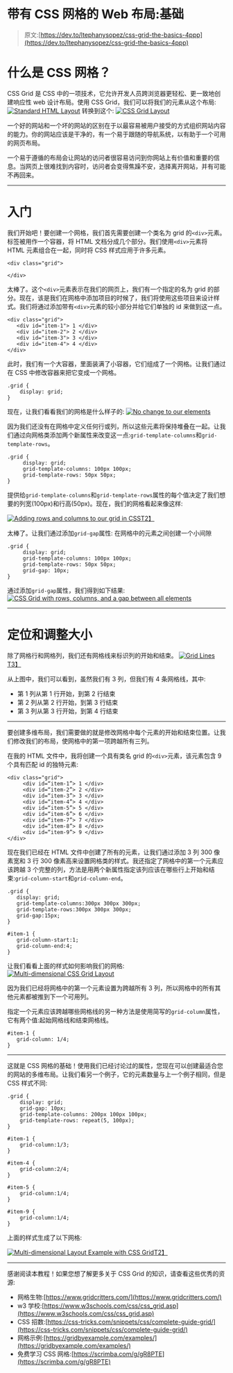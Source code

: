 # 带有 CSS 网格的 Web 布局:基础

> 原文:[https://dev.to/ltephanysopez/css-grid-the-basics-4ppp](https://dev.to/ltephanysopez/css-grid-the-basics-4ppp)

# [](#what-is-css-grid)什么是 CSS 网格？

CSS Grid 是 CSS 中的一项技术，它允许开发人员跨浏览器更轻松、更一致地创建响应性 web 设计布局。使用 CSS Grid，我们可以将我们的元素从这个布局:
[![Standard HTML Layout](../Images/5454b5b51c1d5dce2f23391bd7fd39e6.png)](https://res.cloudinary.com/practicaldev/image/fetch/s--lAxz4sR1--/c_limit%2Cf_auto%2Cfl_progressive%2Cq_auto%2Cw_880/https://raw.githubusercontent.com/ltephanysopez/intro-to-web-dev/master/docs/images/normal-html-layout.png) 
转换到这个:
[![CSS Grid Layout](../Images/0b6bc5ed507a08631b70527225b26b95.png)](https://res.cloudinary.com/practicaldev/image/fetch/s--hRu0qmjc--/c_limit%2Cf_auto%2Cfl_progressive%2Cq_auto%2Cw_880/https://raw.githubusercontent.com/ltephanysopez/intro-to-web-dev/master/docs/images/css-grid-layout.png)

一个好的网站和一个坏的网站的区别在于以最容易被用户接受的方式组织网站内容的能力。你的网站应该是干净的，有一个易于跟随的导航系统，以有助于一个可用的网页布局。

一个易于遵循的布局会让网站的访问者很容易访问到你网站上有价值和重要的信息。当网页上很难找到内容时，访问者会变得焦躁不安，选择离开网站，并有可能不再回来。

* * *

# [](#getting-started)入门

我们开始吧！要创建一个网格，我们首先需要创建一个类名为 grid 的`<div>`元素。标签被用作一个容器，将 HTML 文档分成几个部分。我们使用`<div>`元素将 HTML 元素组合在一起，同时将 CSS 样式应用于许多元素。

```
<div class="grid">

</div> 
```

太棒了。这个`<div>`元素表示在我们的网页上，我们有一个指定的名为 grid 的部分。现在，该是我们在网格中添加项目的时候了，我们将使用这些项目来设计样式。我们将通过添加带有`<div>`元素的较小部分并给它们单独的 id 来做到这一点。

```
<div class="grid">
   <div id="item-1"> 1 </div>
   <div id="item-2"> 2 </div>
   <div id="item-3"> 3 </div>
   <div id="item-4"> 4 </div>
</div> 
```

此时，我们有一个大容器，里面装满了小容器，它们组成了一个网格。让我们通过在 CSS 中修改容器来把它变成一个网格。

```
.grid {
    display: grid;
} 
```

现在，让我们看看我们的网格是什么样子的:
[![No change to our elements](../Images/5454b5b51c1d5dce2f23391bd7fd39e6.png)](https://res.cloudinary.com/practicaldev/image/fetch/s--lAxz4sR1--/c_limit%2Cf_auto%2Cfl_progressive%2Cq_auto%2Cw_880/https://raw.githubusercontent.com/ltephanysopez/intro-to-web-dev/master/docs/images/normal-html-layout.png)

因为我们还没有在网格中定义任何行或列，所以这些元素将保持堆叠在一起。让我们通过向网格类添加两个新属性来改变这一点:`grid-template-columns`和`grid-template-rows`。

```
.grid {
     display: grid;
     grid-template-columns: 100px 100px;
     grid-template-rows: 50px 50px;
} 
```

提供给`grid-template-columns`和`grid-template-rows`属性的每个值决定了我们想要的列宽(100px)和行高(50px)。现在，我们的网格看起来像这样:

[![Adding rows and columns to our grid in CSS](../Images/85f900ec144ce11f0a19cbdb6c3ffe0f.png)T2】](https://res.cloudinary.com/practicaldev/image/fetch/s--aI0S26LF--/c_limit%2Cf_auto%2Cfl_progressive%2Cq_auto%2Cw_880/https://github.com/ltephanysopez/intro-to-web-dev/blob/master/docs/images/grid-one.png%3Fraw%3Dtrue)

太棒了。让我们通过添加`grid-gap`属性:
在网格中的元素之间创建一个小间隙

```
.grid {
     display: grid;
     grid-template-columns: 100px 100px;
     grid-template-rows: 50px 50px;
     grid-gap: 10px;
} 
```

通过添加`grid-gap`属性，我们得到如下结果:
[![CSS Grid with rows, columns, and a gap between all elements](../Images/f8dba4bc56f928735ed6c0480700e56f.png)](https://res.cloudinary.com/practicaldev/image/fetch/s--Ww9lbMO---/c_limit%2Cf_auto%2Cfl_progressive%2Cq_auto%2Cw_880/https://github.com/ltephanysopez/intro-to-web-dev/blob/master/docs/images/grid-two.png%3Fraw%3Dtrue)

* * *

# [](#position-and-resizing)定位和调整大小

除了网格行和网格列，我们还有网格线来标识列的开始和结束。
[![Grid Lines](../Images/a82d4f6974308e6d85476021f747c3df.png)T3】](https://res.cloudinary.com/practicaldev/image/fetch/s--PM0ls2cf--/c_limit%2Cf_auto%2Cfl_progressive%2Cq_auto%2Cw_880/https://github.com/ltephanysopez/intro-to-web-dev/blob/master/docs/images/2d-grid-layout.png%3Fraw%3Dtrue)

从上图中，我们可以看到，虽然我们有 3 列，但我们有 4 条网格线，其中:

*   第 1 列从第 1 行开始，到第 2 行结束
*   第 2 列从第 2 行开始，到第 3 行结束
*   第 3 列从第 3 行开始，到第 4 行结束

* * *

要创建多维布局，我们需要做的就是修改网格中每个元素的开始和结束位置。让我们修改我们的布局，使网格中的第一项跨越所有三列。

在我的 HTML 文件中，我将创建一个具有类名 grid 的`<div>`元素，该元素包含 9 个具有匹配 id 的独特元素:

```
<div class="grid">
     <div id=“item-1”> 1 </div>
     <div id=“item-2”> 2 </div>
     <div id=“item-3”> 3 </div>
     <div id=“item-4”> 4 </div>
     <div id=“item-5”> 5 </div>
     <div id=“item-6”> 6 </div>
     <div id=“item-7”> 7 </div>
     <div id=“item-8”> 8 </div>
     <div id=“item-9”> 9 </div>
</div> 
```

现在我们已经在 HTML 文件中创建了所有的元素，让我们通过添加 3 列 300 像素宽和 3 行 300 像素高来设置网格类的样式。我还指定了网格中的第一个元素应该跨越 3 个完整的列，方法是用两个新属性指定该列应该在哪些行上开始和结束:`grid-column-start`和`grid-column-end`。

```
.grid {
   display: grid;
   grid-template-columns:300px 300px 300px;
   grid-template-rows:300px 300px 300px;
   grid-gap:15px;
}

#item-1 {
   grid-column-start:1;
   grid-column-end:4;
} 
```

让我们看看上面的样式如何影响我们的网格:
[![Multi-dimensional CSS Grid Layout](../Images/ed49e2e334b4d3e8b8c8ea347ad02df2.png)](https://res.cloudinary.com/practicaldev/image/fetch/s--4hHDHTFP--/c_limit%2Cf_auto%2Cfl_progressive%2Cq_auto%2Cw_880/https://github.com/ltephanysopez/intro-to-web-dev/blob/master/docs/images/multi-dimensional-layout.png%3Fraw%3Dtrue)

因为我们已经将网格中的第一个元素设置为跨越所有 3 列，所以网格中的所有其他元素都被推到下一个可用列。

指定一个元素应该跨越哪些网格线的另一种方法是使用简写的`grid-column`属性，它有两个值:起始网格线和结束网格线。

```
#item-1 {
   grid-column: 1/4;
} 
```

* * *

这就是 CSS 网格的基础！使用我们已经讨论过的属性，您现在可以创建最适合您的网站的多维布局。让我们看另一个例子，它的元素数量与上一个例子相同，但是 CSS 样式不同:

```
.grid {
    display: grid;
    grid-gap: 10px;
    grid-template-columns: 200px 100px 100px;
    grid-template-rows: repeat(5, 100px);
}

#item-1 {
    grid-column:1/3;
}

#item-4 {
    grid-column:2/4;
}

#item-5 {
    grid-column:1/4;
}

#item-9 {
    grid-column:1/4;
} 
```

上面的样式生成了以下网格:

[![Multi-dimensional Layout Example with CSS Grid](../Images/a7e756bebcf0056a30f23a538c5f5adb.png)T2】](https://res.cloudinary.com/practicaldev/image/fetch/s--I7LrzuMR--/c_limit%2Cf_auto%2Cfl_progressive%2Cq_auto%2Cw_880/https://github.com/ltephanysopez/intro-to-web-dev/blob/master/docs/images/multid-layout-example.png%3Fraw%3Dtrue)

* * *

感谢阅读本教程！如果您想了解更多关于 CSS Grid 的知识，请查看这些优秀的资源:

*   网格生物:[https://www.gridcritters.com/](https://www.gridcritters.com/)
*   w3 学校:[https://www.w3schools.com/css/css_grid.asp](https://www.w3schools.com/css/css_grid.asp)
*   CSS 招数:[https://css-tricks.com/snippets/css/complete-guide-grid/](https://css-tricks.com/snippets/css/complete-guide-grid/)
*   网格示例:[https://gridbyexample.com/examples/](https://gridbyexample.com/examples/)
*   免费学习 CSS 网格:[https://scrimba.com/g/gR8PTE](https://scrimba.com/g/gR8PTE)